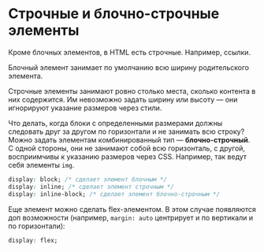 # Строчные и блочно-строчные элементы

Кроме блочных элементов, в HTML есть строчные. Например, ссылки.

Блочный элемент занимает по умолчанию всю ширину родительского элемента.

Строчные элементы занимают ровно столько места, сколько контента в них содержится. Им невозможно задать ширину или высоту — они игнорируют указание размеров через стили.

Что делать, когда блоки с определенными размерами должны следовать друг за другом по горизонтали и не занимать всю строку? Можно задать элементам комбинированный тип — **блочно-строчный**. С одной стороны, они не занимают собой всю горизонталь, с другой, восприимчивы к указанию размеров через CSS. Например, так ведут себя элементы `img`.

```css
display: block; /* сделает элемент блочным */
display: inline; /* сделает элемент строчным */
display: inline-block; /* сделает элемент блочно-строчным */ 
```

Еще элемент можно сделать flex-элементом. В этом случае появляются доп возможности (например, `margin: auto` центрирует и по вертикали и по горизонтали):

```css
display: flex;
```
